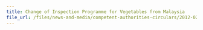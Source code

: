 ```yaml
---
title: Change of Inspection Programme for Vegetables from Malaysia 
file_url: /files/news-and-media/competent-authorities-circulars/2012-02-16-CA.pdf
---
```

